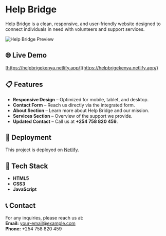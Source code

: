 # Help Bridge

Help Bridge is a clean, responsive, and user-friendly website designed to connect individuals in need with volunteers and support services.

![Help Bridge Preview](screenshot.png)

## 🌐 Live Demo
[https://helpbrigekenya.netlify.app/](https://helpbrigekenya.netlify.app/)

## 📋 Features
- **Responsive Design** – Optimized for mobile, tablet, and desktop.
- **Contact Form** – Reach us directly via the integrated form.
- **About Section** – Learn more about Help Bridge and our mission.
- **Services Section** – Overview of the support we provide.
- **Updated Contact** – Call us at **+254 758 820 459**.

## 🚀 Deployment
This project is deployed on [Netlify](https://www.netlify.com/).  


## 📁 Tech Stack
- **HTML5**  
- **CSS3**  
- **JavaScript**  

## 📞 Contact
For any inquiries, please reach us at:  
**Email:** your-email@example.com  
**Phone:** +254 758 820 459
